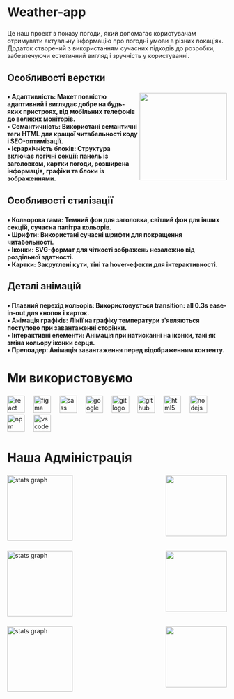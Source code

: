 <h1 align="left">Weather-app</h1>

###

<p align="left">Це наш проект з показу погоди, який допомагає користувачам отримувати актуальну інформацію про погодні умови в різних локаціях. Додаток створений з використанням сучасних підходів до розробки, забезпечуючи естетичний вигляд і зручність у користуванні.</p>

###

<h2 align="left">Особливості верстки</h2>

###

<img align="right" height="200" src="https://i.imgflip.com/9f00za.gif"  />

###

<h4 align="left">• Адаптивність: Макет повністю адаптивний і виглядає добре на будь-яких пристроях, від мобільних телефонів до великих моніторів.<br>• Семантичність: Використані семантичні теги HTML для кращої читабельності коду і SEO-оптимізації.<br>• Ієрархічність блоків: Структура включає логічні секції: панель із заголовком, картки погоди, розширена інформація, графіки та блоки із зображеннями.</h4>

###

<h2 align="left">Особливості стилізації</h2>

###

<h4 align="left">• Кольорова гама: Темний фон для заголовка, світлий фон для інших секцій, сучасна палітра кольорів.<br>• Шрифти: Використані сучасні шрифти для покращення читабельності.<br>• Іконки: SVG-формат для чіткості зображень незалежно від роздільної здатності.<br>• Картки: Закруглені кути, тіні та hover-ефекти для інтерактивності.</h4>

###

<h2 align="left">Деталі анімацій</h2>

###

<h4 align="left">• Плавний перехід кольорів: Використовується transition: all 0.3s ease-in-out для кнопок і карток.<br>• Анімація графіків: Лінії на графіку температури з'являються поступово при завантаженні сторінки.<br>• Інтерактивні елементи: Анімація при натисканні на іконки, такі як зміна кольору іконки серця.<br>• Прелоадер: Анімація завантаження перед відображенням контенту.</h4>

###

<h1 align="left">Ми використовуємо</h1>

###

<div align="left">
  <img src="https://cdn.jsdelivr.net/gh/devicons/devicon/icons/react/react-original.svg" height="40" alt="react logo"  />
  <img width="12" />
  <img src="https://cdn.jsdelivr.net/gh/devicons/devicon/icons/figma/figma-original.svg" height="40" alt="figma logo"  />
  <img width="12" />
  <img src="https://cdn.jsdelivr.net/gh/devicons/devicon/icons/sass/sass-original.svg" height="40" alt="sass logo"  />
  <img width="12" />
  <img src="https://cdn.jsdelivr.net/gh/devicons/devicon/icons/google/google-original.svg" height="40" alt="google logo"  />
  <img width="12" />
  <img src="https://cdn.jsdelivr.net/gh/devicons/devicon/icons/git/git-original.svg" height="40" alt="git logo"  />
  <img width="12" />
  <img src="https://cdn.jsdelivr.net/gh/devicons/devicon/icons/github/github-original.svg" height="40" alt="github logo"  />
  <img width="12" />
  <img src="https://cdn.jsdelivr.net/gh/devicons/devicon/icons/html5/html5-original.svg" height="40" alt="html5 logo"  />
  <img width="12" />
  <img src="https://cdn.jsdelivr.net/gh/devicons/devicon/icons/nodejs/nodejs-original.svg" height="40" alt="nodejs logo"  />
  <img width="12" />
  <img src="https://cdn.jsdelivr.net/gh/devicons/devicon/icons/npm/npm-original-wordmark.svg" height="40" alt="npm logo"  />
  <img width="12" />
  <img src="https://cdn.jsdelivr.net/gh/devicons/devicon/icons/vscode/vscode-original.svg" height="40" alt="vscode logo"  />
</div>

###

<h1 align="left">Наша Адміністрація</h1>

###

<div align="left">
  <img src="https://github-readme-stats.vercel.app/api?username=madparrot69&hide_title=false&hide_rank=false&show_icons=true&include_all_commits=true&count_private=true&disable_animations=false&theme=dracula&locale=en&hide_border=false&order=1" height="150" alt="stats graph"  />
  <img align="right" height="140" src="https://i.imgflip.com/9f03jl.gif"  />
</div>

###

<div align="left">
  <img src="https://github-readme-stats.vercel.app/api?username=Gaondarech726&hide_title=false&hide_rank=false&show_icons=true&include_all_commits=true&count_private=true&disable_animations=false&theme=dracula&locale=en&hide_border=false&order=1" height="150" alt="stats graph"  />
<img align="right" height="140" src="https://i.imgflip.com/9f03cz.gif"  />
</div>

###

<div align="left">
  <img src="https://github-readme-stats.vercel.app/api?username=Mkqupy&hide_title=false&hide_rank=false&show_icons=true&include_all_commits=true&count_private=true&disable_animations=false&theme=dracula&locale=en&hide_border=false&order=1" height="150" alt="stats graph"  />
  <img align="right" height="140" src="https://i.imgflip.com/9f03n1.gif"  />
</div>

###
